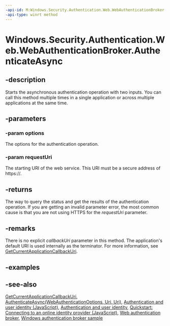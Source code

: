 ```yaml
---
-api-id: M:Windows.Security.Authentication.Web.WebAuthenticationBroker.AuthenticateAsync(Windows.Security.Authentication.Web.WebAuthenticationOptions,Windows.Foundation.Uri)
-api-type: winrt method
---
```


<!-- Method syntax
public Windows.Foundation.IAsyncOperation<Windows.Security.Authentication.Web.WebAuthenticationResult> AuthenticateAsync(Windows.Security.Authentication.Web.WebAuthenticationOptions options, Windows.Foundation.Uri requestUri)
-->

# Windows.Security.Authentication.Web.WebAuthenticationBroker.AuthenticateAsync

## -description
Starts the asynchronous authentication operation with two inputs. You can call this method multiple times in a single application or across multiple applications at the same time.

## -parameters
### -param options
The options for the authentication operation.

### -param requestUri
The starting URI of the web service. This URI must be a secure address of https://.

## -returns
The way to query the status and get the results of the authentication operation. If you are getting an invalid parameter error, the most common cause is that you are not using HTTPS for the *requestUri* parameter.

## -remarks
There is no explicit *callbackUri* parameter in this method. The application's default URI is used internally as the terminator. For more information, see [GetCurrentApplicationCallbackUri](webauthenticationbroker_getcurrentapplicationcallbackuri_1466144424.md).

## -examples

## -see-also
[GetCurrentApplicationCallbackUri](webauthenticationbroker_getcurrentapplicationcallbackuri_1466144424.md), [AuthenticateAsync(WebAuthenticationOptions, Uri, Uri)](webauthenticationbroker_authenticateasync_1220733327.md), [Authentication and user identity (JavaScript)](https://docs.microsoft.com/previous-versions/windows/apps/dn448918(v=win.10)), [Authentication and user identity](https://docs.microsoft.com/windows/uwp/security/authentication-and-user-identity), [Quickstart: Connecting to an online identity provider (JavaScript)](https://docs.microsoft.com/previous-versions/windows/apps/jj856915(v=win.10)), [Web authentication broker](https://docs.microsoft.com/windows/uwp/security/web-authentication-broker), [Windows authentication broker sample](https://github.com/microsoft/Windows-universal-samples/tree/master/Samples/WebAuthenticationBroker)
